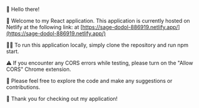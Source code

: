 👋 Hello there!

🚀 Welcome to my React application. This application is currently hosted on Netlify at the following link: at [https://sage-dodol-886919.netlify.app/](https://sage-dodol-886919.netlify.app/)

👨‍💻 To run this application locally, simply clone the repository and run npm start.

⚠️ If you encounter any CORS errors while testing, please turn on the "Allow CORS" Chrome extension.

📝 Please feel free to explore the code and make any suggestions or contributions.

🙏 Thank you for checking out my application!
